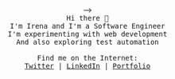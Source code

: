 <p align="center">
  <! -- <img src="https://image.flaticon.com/icons/svg/616/616564.svg" width="130px"> -->
  <br>
  <samp>
    Hi there 👋 <br>
    I'm Irena and I'm a Software Engineer <br>
    I'm experimenting with web development <br>
    And also exploring test automation <br>
    <br>
    Find me on the Internet: <br>
    <a href="https://twitter.com/jovanowska_">Twitter</a> | 
    <a href="https://linkedin.com/in/jovanowska">LinkedIn</a> |
    <a href="https://jovanowska.github.io/">Portfolio</a> <br> 
  </samp>
</p>
